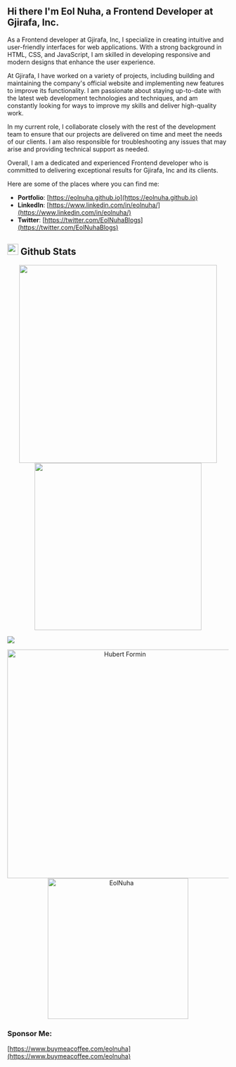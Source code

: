 ## Hi there I'm Eol Nuha, a **Frontend Developer at Gjirafa, Inc.**

As a Frontend developer at Gjirafa, Inc, I specialize in creating intuitive and user-friendly interfaces for web applications. With a strong background in HTML, CSS, and JavaScript, I am skilled in developing responsive and modern designs that enhance the user experience.

At Gjirafa, I have worked on a variety of projects, including building and maintaining the company's official website and implementing new features to improve its functionality. I am passionate about staying up-to-date with the latest web development technologies and techniques, and am constantly looking for ways to improve my skills and deliver high-quality work.

In my current role, I collaborate closely with the rest of the development team to ensure that our projects are delivered on time and meet the needs of our clients. I am also responsible for troubleshooting any issues that may arise and providing technical support as needed.

Overall, I am a dedicated and experienced Frontend developer who is committed to delivering exceptional results for Gjirafa, Inc and its clients.

Here are some of the places where you can find me:

- **Portfolio**: [https://eolnuha.github.io](https://eolnuha.github.io)
- **LinkedIn**: [https://www.linkedin.com/in/eolnuha/](https://www.linkedin.com/in/eolnuha/)
- **Twitter**: [https://twitter.com/EolNuhaBlogs](https://twitter.com/EolNuhaBlogs)

## <img src="https://media.giphy.com/media/iY8CRBdQXODJSCERIr/giphy.gif" width="25"> <b>Github Stats</b>


<p align="center">
  <img align="center" src="https://github-readme-stats.vercel.app/api?username=EolNuha&include_all_commits=true&count_private=true&show_icons=true&line_height=20&title_color=1f6fea&icon_color=3B82F6&text_color=D3D3D3&bg_color=0d1117&border_color=30363d" width="450"/>



  <img align="center" src="https://github-readme-streak-stats.herokuapp.com?user=eolnuha&theme=github-dark-blue&border=30363d" width="380"/>
</p>

<img src="https://user-images.githubusercontent.com/73097560/115834477-dbab4500-a447-11eb-908a-139a6edaec5c.gif"></a>

<p align="center">
    <img src="http://github-profile-summary-cards.vercel.app/api/cards/profile-details?username=eolnuha&theme=github_dark" width="520" alt="Hubert Formin"/>
<img src="https://github-readme-stats.vercel.app/api/top-langs/?username=eolnuha&layout=compact&include_all_commits=true&count_private=true&show_icons=true&line_height=20&title_color=1f6fea&icon_color=3B82F6&text_color=D3D3D3&bg_color=0d1117&border_color=30363d" width="320" alt="EolNuha"/>
</p>

### Sponsor Me:
[https://www.buymeacoffee.com/eolnuha](https://www.buymeacoffee.com/eolnuha)
